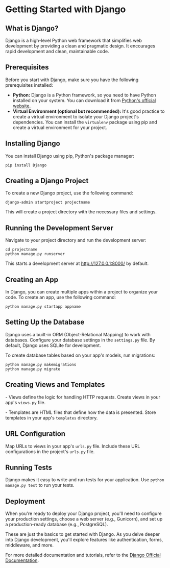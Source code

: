 <!DOCTYPE html>
<html>
<head>
    <title>Getting Started with Django</title>
</head>
<body>

<h1>Getting Started with Django</h1>

<h2>What is Django?</h2>
<p>Django is a high-level Python web framework that simplifies web development by providing a clean and pragmatic design. It encourages rapid development and clean, maintainable code.</p>

<h2>Prerequisites</h2>
<p>Before you start with Django, make sure you have the following prerequisites installed:</p>
<ul>
    <li><strong>Python:</strong> Django is a Python framework, so you need to have Python installed on your system. You can download it from <a href="https://www.python.org/downloads/">Python's official website</a>.</li>
    <li><strong>Virtual Environment (optional but recommended):</strong> It's good practice to create a virtual environment to isolate your Django project's dependencies. You can install the <code>virtualenv</code> package using pip and create a virtual environment for your project.</li>
</ul>

<h2>Installing Django</h2>
<p>You can install Django using pip, Python's package manager:</p>
<pre><code>pip install Django</code></pre>

<h2>Creating a Django Project</h2>
<p>To create a new Django project, use the following command:</p>
<pre><code>django-admin startproject projectname</code></pre>
<p>This will create a project directory with the necessary files and settings.</p>

<h2>Running the Development Server</h2>
<p>Navigate to your project directory and run the development server:</p>
<pre><code>cd projectname
python manage.py runserver</code></pre>
<p>This starts a development server at <a href="http://127.0.0.1:8000/">http://127.0.0.1:8000/</a> by default.</p>

<h2>Creating an App</h2>
<p>In Django, you can create multiple apps within a project to organize your code. To create an app, use the following command:</p>
<pre><code>python manage.py startapp appname</code></pre>

<h2>Setting Up the Database</h2>
<p>Django uses a built-in ORM (Object-Relational Mapping) to work with databases. Configure your database settings in the <code>settings.py</code> file. By default, Django uses SQLite for development.</p>
<p>To create database tables based on your app's models, run migrations:</p>
<pre><code>python manage.py makemigrations
python manage.py migrate</code></pre>

<h2>Creating Views and Templates</h2>
<p>- Views define the logic for handling HTTP requests. Create views in your app's <code>views.py</code> file.</p>
<p>- Templates are HTML files that define how the data is presented. Store templates in your app's <code>templates</code> directory.</p>

<h2>URL Configuration</h2>
<p>Map URLs to views in your app's <code>urls.py</code> file. Include these URL configurations in the project's <code>urls.py</code> file.</p>

<h2>Running Tests</h2>
<p>Django makes it easy to write and run tests for your application. Use <code>python manage.py test</code> to run your tests.</p>

<h2>Deployment</h2>
<p>When you're ready to deploy your Django project, you'll need to configure your production settings, choose a web server (e.g., Gunicorn), and set up a production-ready database (e.g., PostgreSQL).</p>

<p>These are just the basics to get started with Django. As you delve deeper into Django development, you'll explore features like authentication, forms, middleware, and more.</p>

<p>For more detailed documentation and tutorials, refer to the <a href="https://docs.djangoproject.com/">Django Official Documentation</a>.</p>

</body>
</html>
